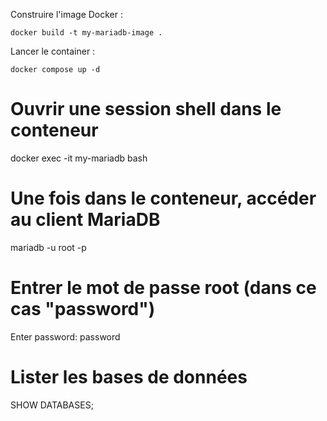 Construire l'image Docker :

`docker build -t my-mariadb-image .`

Lancer le container : 

`docker compose up -d`

# Ouvrir une session shell dans le conteneur
docker exec -it my-mariadb bash

# Une fois dans le conteneur, accéder au client MariaDB
mariadb -u root -p

# Entrer le mot de passe root (dans ce cas "password")
Enter password: password

# Lister les bases de données
SHOW DATABASES;